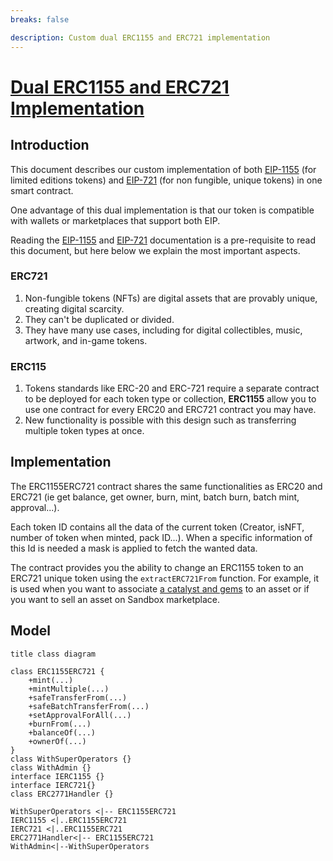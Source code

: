 ```yaml
---
breaks: false

description: Custom dual ERC1155 and ERC721 implementation
---
```


# [Dual ERC1155 and ERC721 Implementation](https://github.com/thesandboxgame/sandbox-smart-contracts/blob/master/src/solc_0.8/asset/ERC1155ERC721.sol)

## Introduction

This document describes our custom implementation of both [EIP-1155](https://eips.ethereum.org/EIPS/eip-1155) (for limited editions tokens) and [EIP-721](https://eips.ethereum.org/EIPS/eip-721) (for non fungible, unique tokens) in one smart contract.

One advantage of this dual implementation is that our token is compatible with wallets or marketplaces that support both EIP.

Reading the [EIP-1155](https://eips.ethereum.org/EIPS/eip-1155) and [EIP-721](https://eips.ethereum.org/EIPS/eip-721) documentation is a pre-requisite to read this document, but
here below we explain the most important aspects.

### ERC721

1. Non-fungible tokens (NFTs) are digital assets that are provably unique, creating digital scarcity.
2. They can't be duplicated or divided.
3. They have many use cases, including for digital collectibles, music, artwork, and in-game tokens.

### ERC115

1. Tokens standards like ERC-20 and ERC-721 require a separate contract to be deployed for each token type or collection, **ERC1155** allow you to use one contract for every ERC20 and ERC721 contract you may have.
2. New functionality is possible with this design such as transferring multiple token types at once.

## Implementation

The ERC1155ERC721 contract shares the same functionalities as ERC20 and ERC721 (ie get balance, get owner, burn, mint, batch burn, batch mint, approval...).

Each token ID contains all the data of the current token (Creator, isNFT, number of token when minted, pack ID...). When a specific information of this Id is needed a mask is applied to fetch the wanted data.

The contract provides you the ability to change an ERC1155 token to an ERC721 unique token using the `extractERC721From` function. For example, it is used when you want to associate [a catalyst and gems](../catalyst/catalyst.md) to an asset or if you want to sell an asset on Sandbox marketplace.

## Model

```plantuml
title class diagram

class ERC1155ERC721 {
    +mint(...)
    +mintMultiple(...)
    +safeTransferFrom(...)
    +safeBatchTransferFrom(...)
    +setApprovalForAll(...)
    +burnFrom(...)
    +balanceOf(...)
    +ownerOf(...)
}
class WithSuperOperators {}
class WithAdmin {}
interface IERC1155 {}
interface IERC721{}
class ERC2771Handler {}

WithSuperOperators <|-- ERC1155ERC721
IERC1155 <|..ERC1155ERC721
IERC721 <|..ERC1155ERC721
ERC2771Handler<|-- ERC1155ERC721
WithAdmin<|--WithSuperOperators
```
